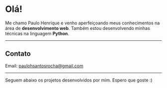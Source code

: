 <h1>Olá!</h1>
<p>Me chamo Paulo Henrique e venho aperfeiçoando meus conhecimentos na área de <strong>desenvolvimento web</strong>. Também estou desenvolvendo minhas técnicas na linguagem <strong>Python</strong>.<br></p>
<hr>
<h2>Contato</h2>
Email: <a href="https://accounts.google.com/v3/signin/identifier?dsh=S1409960023%3A1664626685139673&continue=https%3A%2F%2Fmail.google.com%2Fmail%2Fu%2F0%2F&emr=1&followup=https%3A%2F%2Fmail.google.com%2Fmail%2Fu%2F0%2F&osid=1&passive=1209600&service=mail&flowName=GlifWebSignIn&flowEntry=ServiceLogin&ifkv=AQDHYWoqmiGWGQHxppDQEgkCqwQzTbbRzFm9TN7N29fTqI55hKtwpHwJ-r7nT8icbreUU9KsBw5L">paulohsantosrocha@gmail.com</a>
<hr>

Seguem abaixo os projetos desenvolvidos por mim. Espero que goste :)

 

<!---
Paulinho19/Paulinho19 is a ✨ special ✨ repository because its `README.md` (this file) appears on your GitHub profile.
You can click the Preview link to take a look at your changes.
--->
